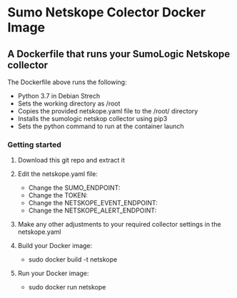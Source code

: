 # Sumo Netskope Colector Docker Image
## A Dockerfile that runs your SumoLogic Netskope collector

The Dockerfile above runs the following:
- Python 3.7 in Debian Strech
- Sets the working directory as /root
- Copies the provided netskope.yaml file to the /root/ directory
- Installs the sumologic netskop collector using pip3
- Sets the python command to run at the container launch

### Getting started
1. Download this git repo and extract it
2. Edit the netskope.yaml file:
   - Change the SUMO_ENDPOINT:
   - Change the TOKEN:
   - Change the NETSKOPE_EVENT_ENDPOINT:
   - Change the NETSKOPE_ALERT_ENDPOINT:
3. Make any other adjustments to your required collector settings in the netskope.yaml
4. Build your Docker image:
   - sudo docker build -t netskope
   
5. Run your Docker image:
   - sudo docker run netskope
 
